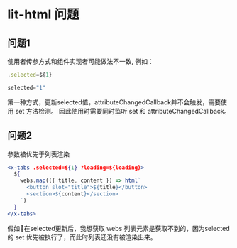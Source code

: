 # lit-html 问题

## 问题1

使用者传参方式和组件实现者可能做法不一致, 例如：

```jsx
.selected=${1}

selected="1"
```

第一种方式，更新selected值，attributeChangedCallback并不会触发，需要使用 set 方法检测。
因此使用时需要同时监听 set 和 attributeChangedCallback。

## 问题2

参数被优先于列表渲染

```jsx
<x-tabs .selected=${1} ?loading=${loading}>
  ${
    webs.map(({ title, content }) => html`
      <button slot="title">${title}</button>
      <section>${content}</section>
    `)
  }
</x-tabs>
```

假如在selected更新后，我想获取 webs 列表元素是获取不到的，因为selected的 set 优先被执行了，而此时列表还没有被渲染出来。
